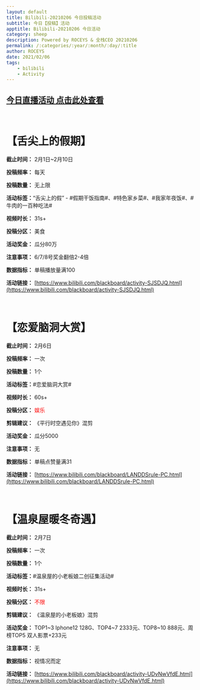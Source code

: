 ```yaml
---
layout: default
title: Bilibili-20210206 今日投稿活动
subtitle: 今日【投稿】活动
apptitle: Bilibili-20210206 今日活动
category: sheep
description: Powered by ROCEYS & 全栈CEO 20210206
permalink: /:categories/:year/:month/:day/:title
author: ROCEYS
date: 2021/02/06
tags:
    - bilibili
    - Activity
---
```


## **[今日直播活动 点击此处查看](https://roceys.cn/sheep/2021/02/06/bilibili-live)**

<br>

# **【舌尖上的假期】**

**截止时间：** 2月1日~2月10日

**投稿频率：** 每天

**投稿数量：** 无上限

**活动标签：**“舌尖上的假” - #假期干饭指南#、#特色家乡菜#、#我家年夜饭#、#牛肉的一百种吃法#

**视频时长：** 31s+

**投稿分区：** 美食

**活动奖金：** 瓜分80万

**注意事项：** 6/7/8号奖金翻倍2-4倍

**数据指标：** 单稿播放量满100

**活动链接：** [https://www.bilibili.com/blackboard/activity-SJSDJQ.html](https://www.bilibili.com/blackboard/activity-SJSDJQ.html)

<br>

# **【恋爱脑洞大赏】**

**截止时间：** 2月6日

**投稿频率：** 一次

**投稿数量：** 1个

**活动标签：**#恋爱脑洞大赏#

**视频时长：** 60s+

**投稿分区：** <font color='red'>娱乐</font>

**剪辑建议：** 《平行时空遇见你》混剪

**活动奖金：** 瓜分5000

**注意事项：** 无

**数据指标：** 单稿点赞量满31

**活动链接：** [https://www.bilibili.com/blackboard/LANDDSrule-PC.html](https://www.bilibili.com/blackboard/LANDDSrule-PC.html)

<br>

# **【温泉屋暖冬奇遇】**

**截止时间：** 2月7日

**投稿频率：** 一次

**投稿数量：** 1个

**活动标签：**#温泉屋的小老板娘二创征集活动#

**视频时长：** 31s+

**投稿分区：** <font color='red'>不限</font>

**剪辑建议：** 《温泉屋的小老板娘》混剪

**活动奖金：** TOP1~3 Iphone12 128G、TOP4~7 2333元、TOP8~10 888元、周榜TOP5 双人影票+233元

**注意事项：** 无

**数据指标：** 视情况而定

**活动链接：** [https://www.bilibili.com/blackboard/activity-UDvNwVfdE.html](https://www.bilibili.com/blackboard/activity-UDvNwVfdE.html)

<br>
